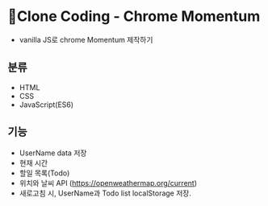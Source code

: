 # :memo:Clone Coding - Chrome Momentum

- vanilla JS로 chrome Momentum 제작하기

## 분류

- HTML
- CSS
- JavaScript(ES6)

## 기능

- UserName data 저장
- 현재 시간
- 할일 목록(Todo)
- 위치와 날씨 API (https://openweathermap.org/current)
- 새로고침 시, UserName과 Todo list localStorage 저장.
